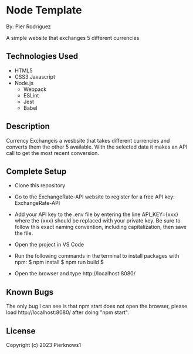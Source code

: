 # Node Template

By: Pier Rodriguez

A simple website that exchanges 5 different currencies

## **Technologies Used**

- HTML5
- CSS3
Javascript
- Node.js
  - Webpack
  - ESLint
  - Jest
  - Babel

## **Description**

Currency Exchangeis a wesbsite that takes different currencies and converts them the other 5 available. With the selected data it makes an API call to get the most recent conversion.

## **Complete Setup**

* Clone this repository

* Go to the ExchangeRate-API website to register for a free API key: ExchangeRate-API


* Add your API key to the .env file by entering the line API_KEY={xxx} where the {xxx} should be replaced with your private key. Be sure to follow this exact naming convention, including capitalization, then save the file.

* Open the project in VS Code
* Run the following commands in the terminal to install packages with npm: $ npm install $ npm run build $ 
* Open the browser and type http://localhost:8080/


## **Known Bugs**

The only bug I can see is that npm start does not open the browser, please load http://localhost:8080/ after doing "npm start".

## **License**


Copyright (c) 2023 Pierknows1
